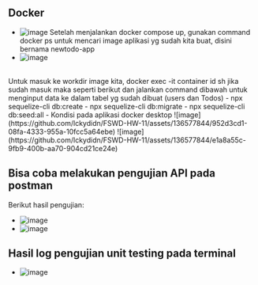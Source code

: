 ## Docker 
- ![image](https://github.com/lckydidn/FSWD-HW-11/assets/136577844/c5a0a130-00af-437a-b926-395b05701cc9)
  Setelah menjalankan docker compose up, gunakan command docker ps untuk mencari image aplikasi yg sudah kita buat, disini bernama newtodo-app
- ![image](https://github.com/lckydidn/FSWD-HW-11/assets/136577844/8a262c9a-bcac-4ffc-a2a4-552f95005a46)
</br>
  Untuk masuk ke workdir image kita, docker exec -it container id sh jika sudah masuk maka seperti berikut dan jalankan command dibawah untuk menginput data ke dalam tabel yg sudah dibuat (users dan Todos)
  - npx sequelize-cli db:create
  - npx sequelize-cli db:migrate
  - npx sequelize-cli db:seed:all
- Kondisi pada aplikasi docker desktop
  ![image](https://github.com/lckydidn/FSWD-HW-11/assets/136577844/952d3cd1-08fa-4333-955a-10fcc5a64ebe)
  ![image](https://github.com/lckydidn/FSWD-HW-11/assets/136577844/e1a8a55c-9fb9-400b-aa70-904cd21ce24e)


  
## Bisa coba melakukan pengujian API pada postman
Berikut hasil pengujian:
- ![image](https://github.com/lckydidn/FSWD-HW-11/assets/136577844/e2004f8c-4880-42dd-bd94-b1fcc91bce25)
- ![image](https://github.com/lckydidn/FSWD-HW-11/assets/136577844/14ac587e-e85c-4755-b44c-34608a3240e4)

## Hasil log pengujian unit testing pada terminal
- ![image](https://github.com/lckydidn/FSWD-HW-11/assets/136577844/eb1a1e90-6d6a-44e9-ab84-2e30eb9adeb5)
